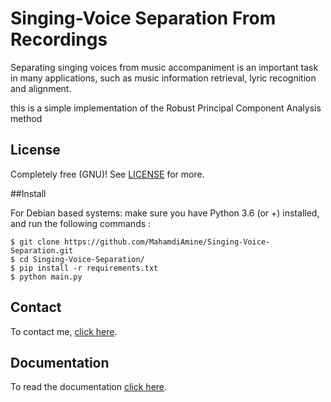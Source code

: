 # Singing-Voice Separation From Recordings 


Separating singing voices from music accompaniment is an important task in many 
applications, such as music information retrieval, lyric recognition and alignment. 

this is a simple implementation of the Robust Principal Component Analysis method  
## License

Completely free (GNU)! See [LICENSE](LICENSE) for more.

##Install

For Debian based systems:
make sure you have  Python 3.6 (or +)  installed, and run the following commands :    
                                                                               
```                               
$ git clone https://github.com/MahamdiAmine/Singing-Voice-Separation.git                                
$ cd Singing-Voice-Separation/
$ pip install -r requirements.txt
$ python main.py

```

## Contact

To contact me, [click here](https://mahamdiamine.github.io/).

## Documentation 

To read the documentation [click here](https://sites.google.com/site/singingvoiceseparationrpca/).

